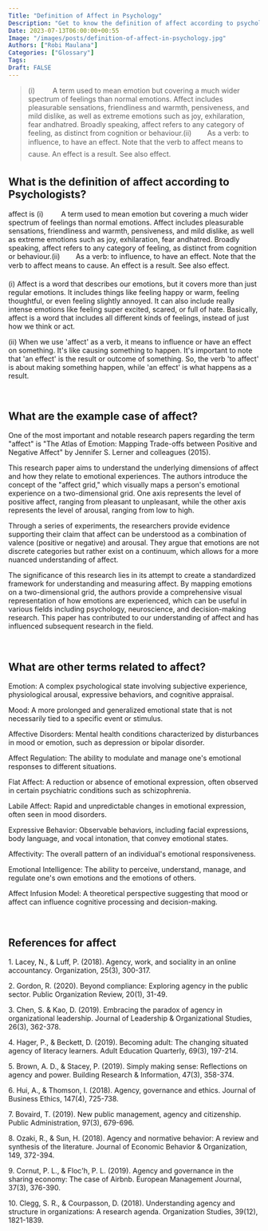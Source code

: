 ```yaml
---
Title: "Definition of Affect in Psychology"
Description: "Get to know the definition of affect according to psychologists."
Date: 2023-07-13T06:00:00+00:55
Image: "/images/posts/definition-of-affect-in-psychology.jpg"
Authors: ["Robi Maulana"]
Categories: ["Glossary"]
Tags: 
Draft: FALSE
---
```





> (i)         A term used to mean emotion but covering a much wider spectrum of feelings than normal emotions. Affect includes pleasurable sensations, friendliness and warmth, pensiveness, and mild dislike, as well as extreme emotions such as joy, exhilaration, fear andhatred. Broadly speaking, affect refers to any category of feeling, as distinct from cognition or behaviour.(ii)        As a verb: to influence, to have an effect. Note that the verb to affect means to cause. An effect is a result. See also effect.

## What is the definition of affect according to Psychologists?

affect is (i)         A term used to mean emotion but covering a much wider spectrum of feelings than normal emotions. Affect includes pleasurable sensations, friendliness and warmth, pensiveness, and mild dislike, as well as extreme emotions such as joy, exhilaration, fear andhatred. Broadly speaking, affect refers to any category of feeling, as distinct from cognition or behaviour.(ii)        As a verb: to influence, to have an effect. Note that the verb to affect means to cause. An effect is a result. See also effect.

(i) Affect is a word that describes our emotions, but it covers more than just regular emotions. It includes things like feeling happy or warm, feeling thoughtful, or even feeling slightly annoyed. It can also include really intense emotions like feeling super excited, scared, or full of hate. Basically, affect is a word that includes all different kinds of feelings, instead of just how we think or act.

(ii) When we use 'affect' as a verb, it means to influence or have an effect on something. It's like causing something to happen. It's important to note that 'an effect' is the result or outcome of something. So, the verb 'to affect' is about making something happen, while 'an effect' is what happens as a result.

 

## What are the example case of affect?

One of the most important and notable research papers regarding the term "affect" is "The Atlas of Emotion: Mapping Trade-offs between Positive and Negative Affect" by Jennifer S. Lerner and colleagues (2015).

This research paper aims to understand the underlying dimensions of affect and how they relate to emotional experiences. The authors introduce the concept of the "affect grid," which visually maps a person's emotional experience on a two-dimensional grid. One axis represents the level of positive affect, ranging from pleasant to unpleasant, while the other axis represents the level of arousal, ranging from low to high.

Through a series of experiments, the researchers provide evidence supporting their claim that affect can be understood as a combination of valence (positive or negative) and arousal. They argue that emotions are not discrete categories but rather exist on a continuum, which allows for a more nuanced understanding of affect.

The significance of this research lies in its attempt to create a standardized framework for understanding and measuring affect. By mapping emotions on a two-dimensional grid, the authors provide a comprehensive visual representation of how emotions are experienced, which can be useful in various fields including psychology, neuroscience, and decision-making research. This paper has contributed to our understanding of affect and has influenced subsequent research in the field.

 

## What are other terms related to affect?

Emotion: A complex psychological state involving subjective experience, physiological arousal, expressive behaviors, and cognitive appraisal.

Mood: A more prolonged and generalized emotional state that is not necessarily tied to a specific event or stimulus.

Affective Disorders: Mental health conditions characterized by disturbances in mood or emotion, such as depression or bipolar disorder.

Affect Regulation: The ability to modulate and manage one's emotional responses to different situations.

Flat Affect: A reduction or absence of emotional expression, often observed in certain psychiatric conditions such as schizophrenia.

Labile Affect: Rapid and unpredictable changes in emotional expression, often seen in mood disorders.

Expressive Behavior: Observable behaviors, including facial expressions, body language, and vocal intonation, that convey emotional states.

Affectivity: The overall pattern of an individual's emotional responsiveness.

Emotional Intelligence: The ability to perceive, understand, manage, and regulate one's own emotions and the emotions of others.

Affect Infusion Model: A theoretical perspective suggesting that mood or affect can influence cognitive processing and decision-making.

 

## References for affect

1\. Lacey, N., & Luff, P. (2018). Agency, work, and sociality in an online accountancy. Organization, 25(3), 300-317.

2\. Gordon, R. (2020). Beyond compliance: Exploring agency in the public sector. Public Organization Review, 20(1), 31-49.

3\. Chen, S. & Kao, D. (2019). Embracing the paradox of agency in organizational leadership. Journal of Leadership & Organizational Studies, 26(3), 362-378.

4\. Hager, P., & Beckett, D. (2019). Becoming adult: The changing situated agency of literacy learners. Adult Education Quarterly, 69(3), 197-214.

5\. Brown, A. D., & Stacey, P. (2019). Simply making sense: Reflections on agency and power. Building Research & Information, 47(3), 358-374.

6\. Hui, A., & Thomson, I. (2018). Agency, governance and ethics. Journal of Business Ethics, 147(4), 725-738.

7\. Bovaird, T. (2019). New public management, agency and citizenship. Public Administration, 97(3), 679-696.

8\. Ozaki, R., & Sun, H. (2018). Agency and normative behavior: A review and synthesis of the literature. Journal of Economic Behavior & Organization, 149, 372-394.

9\. Cornut, P. L., & Floc'h, P. L. (2019). Agency and governance in the sharing economy: The case of Airbnb. European Management Journal, 37(3), 376-390.

10\. Clegg, S. R., & Courpasson, D. (2018). Understanding agency and structure in organizations: A research agenda. Organization Studies, 39(12), 1821-1839.
